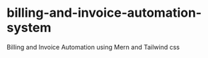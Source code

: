 

# billing-and-invoice-automation-system
Billing and Invoice Automation using Mern and Tailwind css

